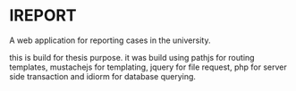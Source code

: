 # IREPORT
A web application for reporting cases in the university.

this is build for thesis purpose. it was build using pathjs for routing templates, mustachejs for templating, jquery for file request, php for server side transaction and idiorm for database querying.
